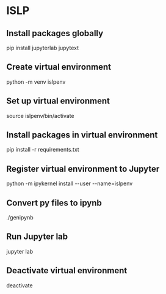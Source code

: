 # ISLP

## Install packages globally

pip install jupyterlab jupytext

## Create virtual environment

python -m venv islpenv

## Set up virtual environment

source islpenv/bin/activate

## Install packages in virtual environment

pip install -r requirements.txt

## Register virtual environment to Jupyter

python -m ipykernel install --user --name=islpenv

## Convert py files to ipynb

./genipynb

## Run Jupyter lab

jupyter lab

## Deactivate virtual environment

deactivate
